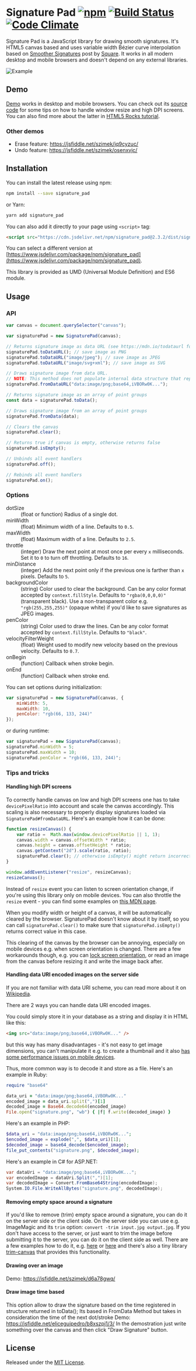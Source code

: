 # Signature Pad [![npm](https://badge.fury.io/js/signature_pad.svg)](https://www.npmjs.com/package/signature_pad) [![Build Status](https://travis-ci.org/szimek/signature_pad.svg?branch=master)](https://travis-ci.org/szimek/signature_pad) [![Code Climate](https://codeclimate.com/github/szimek/signature_pad.png)](https://codeclimate.com/github/szimek/signature_pad)

Signature Pad is a JavaScript library for drawing smooth signatures. It's HTML5 canvas based and uses variable width Bézier curve interpolation based on [Smoother Signatures](http://corner.squareup.com/2012/07/smoother-signatures.html) post by [Square](https://squareup.com).
It works in all modern desktop and mobile browsers and doesn't depend on any external libraries.

![Example](https://f.cloud.github.com/assets/9873/268046/9ced3454-8efc-11e2-816e-a9b170a51004.png)

## Demo
[Demo](http://szimek.github.io/signature_pad) works in desktop and mobile browsers. You can check out its [source code](https://github.com/szimek/signature_pad/blob/gh-pages/js/app.js) for some tips on how to handle window resize and high DPI screens. You can also find more about the latter in [HTML5 Rocks tutorial](http://www.html5rocks.com/en/tutorials/canvas/hidpi).

### Other demos
- Erase feature: <https://jsfiddle.net/szimek/jq9cyzuc/>
- Undo feature: <https://jsfiddle.net/szimek/osenxvjc/>

## Installation
You can install the latest release using npm:
```bash
npm install --save signature_pad
```
or Yarn:
```bash
yarn add signature_pad
```

You can also add it directly to your page using `<script>` tag:
```html
<script src="https://cdn.jsdelivr.net/npm/signature_pad@2.3.2/dist/signature_pad.min.js"></script>
```
You can select a different version at [https://www.jsdelivr.com/package/npm/signature_pad](https://www.jsdelivr.com/package/npm/signature_pad).

This library is provided as UMD (Universal Module Definition) and ES6 module.

## Usage
### API
``` javascript
var canvas = document.querySelector("canvas");

var signaturePad = new SignaturePad(canvas);

// Returns signature image as data URL (see https://mdn.io/todataurl for the list of possible parameters)
signaturePad.toDataURL(); // save image as PNG
signaturePad.toDataURL("image/jpeg"); // save image as JPEG
signaturePad.toDataURL("image/svg+xml"); // save image as SVG

// Draws signature image from data URL.
// NOTE: This method does not populate internal data structure that represents drawn signature. Thus, after using #fromDataURL, #toData won't work properly.
signaturePad.fromDataURL("data:image/png;base64,iVBORw0K...");

// Returns signature image as an array of point groups
const data = signaturePad.toData();

// Draws signature image from an array of point groups
signaturePad.fromData(data);

// Clears the canvas
signaturePad.clear();

// Returns true if canvas is empty, otherwise returns false
signaturePad.isEmpty();

// Unbinds all event handlers
signaturePad.off();

// Rebinds all event handlers
signaturePad.on();
```

### Options
<dl>
<dt>dotSize</dt>
<dd>(float or function) Radius of a single dot.</dd>
<dt>minWidth</dt>
<dd>(float) Minimum width of a line. Defaults to <code>0.5</code>.</dd>
<dt>maxWidth</dt>
<dd>(float) Maximum width of a line. Defaults to <code>2.5</code>.</dd>
<dt>throttle</dt>
<dd>(integer) Draw the next point at most once per every <code>x</code> milliseconds. Set it to <code>0</code> to turn off throttling. Defaults to <code>16</code>.</dd>
<dt>minDistance</dt>
<dd>(integer) Add the next point only if the previous one is farther than <code>x</code> pixels. Defaults to <code>5</code>.
<dt>backgroundColor</dt>
<dd>(string) Color used to clear the background. Can be any color format accepted by <code>context.fillStyle</code>. Defaults to <code>"rgba(0,0,0,0)"</code> (transparent black). Use a non-transparent color e.g. <code>"rgb(255,255,255)"</code> (opaque white) if you'd like to save signatures as JPEG images.</dd>
<dt>penColor</dt>
<dd>(string) Color used to draw the lines. Can be any color format accepted by <code>context.fillStyle</code>. Defaults to <code>"black"</code>.</dd>
<dt>velocityFilterWeight</dt>
<dd>(float) Weight used to modify new velocity based on the previous velocity. Defaults to <code>0.7</code>.</dd>
<dt>onBegin</dt>
<dd>(function) Callback when stroke begin.</dd>
<dt>onEnd</dt>
<dd>(function) Callback when stroke end.</dd>
</dl>

You can set options during initialization:
```javascript
var signaturePad = new SignaturePad(canvas, {
    minWidth: 5,
    maxWidth: 10,
    penColor: "rgb(66, 133, 244)"
});
```
or during runtime:
```javascript
var signaturePad = new SignaturePad(canvas);
signaturePad.minWidth = 5;
signaturePad.maxWidth = 10;
signaturePad.penColor = "rgb(66, 133, 244)";
```


### Tips and tricks
#### Handling high DPI screens
To correctly handle canvas on low and high DPI screens one has to take `devicePixelRatio` into account and scale the canvas accordingly. This scaling is also necessary to properly display signatures loaded via `SignaturePad#fromDataURL`. Here's an example how it can be done:
```javascript
function resizeCanvas() {
    var ratio =  Math.max(window.devicePixelRatio || 1, 1);
    canvas.width = canvas.offsetWidth * ratio;
    canvas.height = canvas.offsetHeight * ratio;
    canvas.getContext("2d").scale(ratio, ratio);
    signaturePad.clear(); // otherwise isEmpty() might return incorrect value
}

window.addEventListener("resize", resizeCanvas);
resizeCanvas();
```
Instead of `resize` event you can listen to screen orientation change, if you're using this library only on mobile devices. You can also throttle the `resize` event - you can find some examples on [this MDN page](https://developer.mozilla.org/en-US/docs/Web/Events/resize).

When you modify width or height of a canvas, it will be automatically cleared by the browser. SignaturePad doesn't know about it by itself, so you can call `signaturePad.clear()` to make sure that `signaturePad.isEmpty()` returns correct value in this case.

This clearing of the canvas by the browser can be annoying, especially on mobile devices e.g. when screen orientation is changed. There are a few workarounds though, e.g. you can [lock screen orientation](https://developer.mozilla.org/en-US/docs/Web/API/Screen/lockOrientation), or read an image from the canvas before resizing it and write the image back after.

#### Handling data URI encoded images on the server side
If you are not familiar with data URI scheme, you can read more about it on [Wikipedia](http://en.wikipedia.org/wiki/Data_URI_scheme).

There are 2 ways you can handle data URI encoded images.

You could simply store it in your database as a string and display it in HTML like this:

``` html
<img src="data:image/png;base64,iVBORw0K..." />
```

but this way has many disadvantages - it's not easy to get image dimensions, you can't manipulate it e.g. to create a thumbnail and it also [has some performance issues on mobile devices](http://www.mobify.com/blog/data-uris-are-slow-on-mobile/).

Thus, more common way is to decode it and store as a file. Here's an example in Ruby:

``` ruby
require "base64"

data_uri = "data:image/png;base64,iVBORw0K..."
encoded_image = data_uri.split(",")[1]
decoded_image = Base64.decode64(encoded_image)
File.open("signature.png", "wb") { |f| f.write(decoded_image) }
```

Here's an example in PHP:

``` php
$data_uri = "data:image/png;base64,iVBORw0K...";
$encoded_image = explode(",", $data_uri)[1];
$decoded_image = base64_decode($encoded_image);
file_put_contents("signature.png", $decoded_image);
```

Here's an example in C# for ASP.NET:

``` csharp
var dataUri = "data:image/png;base64,iVBORw0K...";
var encodedImage = dataUri.Split(",")[1];            
var decodedImage = Convert.FromBase64String(encodedImage);
System.IO.File.WriteAllBytes("signature.png", decodedImage);
```

#### Removing empty space around a signature
If you'd like to remove (trim) empty space around a signature, you can do it on the server side or the client side. On the server side you can use e.g. ImageMagic and its `trim` option: `convert -trim input.jpg output.jpg`. If you don't have access to the server, or just want to trim the image before submitting it to the server, you can do it on the client side as well. There are a few examples how to do it, e.g. [here](https://github.com/szimek/signature_pad/issues/49#issue-29108215) or [here](https://github.com/szimek/signature_pad/issues/49#issuecomment-260976909) and there's also a tiny library [trim-canvas](https://github.com/agilgur5/trim-canvas) that provides this functionality.

#### Drawing over an image
Demo: <https://jsfiddle.net/szimek/d6a78gwq/>

#### Draw image time based
This option allow to draw the signature based on the time registered in structure returned in toData();
Its based in FromData Method but takes in consideration the time of the next dot/stroke
Demo: <https://jsfiddle.net/eliceguipedro/b8xszpj1/3/>
In the demostration just write something over the canvas and then click "Draw Signature" button.

## License
Released under the [MIT License](http://www.opensource.org/licenses/MIT).
